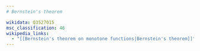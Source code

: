 ```yaml
---
# Bernstein's theorem

wikidata: Q3527015
msc_classification: 46
wikipedia_links:
  - "[[Bernstein's theorem on monotone functions|Bernstein's theorem]]"
---
```

